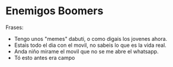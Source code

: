 # Enemigos Boomers

Frases:

- Tengo unos "memes" dabuti, o como digais los jovenes ahora.
- Estais todo el dia con el movil, no sabeis lo que es la vida real.
- Anda niño mirame el movil que no se me abre el whatsapp.
- Tó esto antes era campo